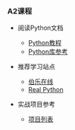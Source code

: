 ### A2课程

- 阅读Python文档
    - [Python教程](http://usyiyi.cn/translate/python_352/tutorial/index.html)
    - [Python库参考](http://usyiyi.cn/translate/python_352/library/index.html)
 
- 推荐学习站点
    - [伯乐在线](http://python.jobbole.com/)
    - [Real Python](https://realpython.com/)

- 实战项目参考

    - [项目列表](http://python.jobbole.com/category/project/)
